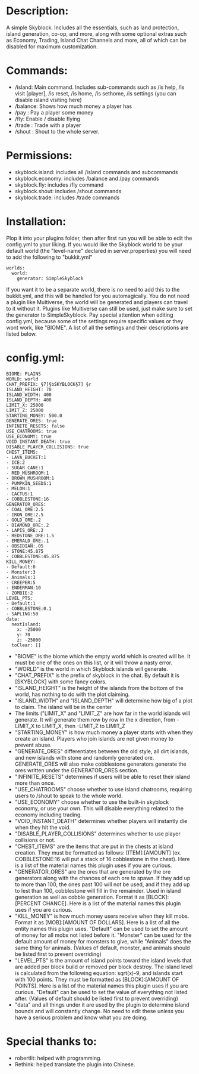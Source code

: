 # Description:
A simple Skyblock. Includes all the essentials, such as land protection, island generation, co-op, and more, along with some optional extras such as Economy, Trading, Island Chat Channels and more, all of which can be disabled for maximum customization.

# Commands:
- /island: Main command. Includes sub-commands such as /is help, /is visit [player], /is reset, /is home, /is sethome, /is settings (you can disable island visiting here)
- /balance: Shows how much money a player has
- /pay <player> <amount>: Pay a player some money
- /fly: Enable / disable flying
- /trade <player>: Trade with a player
- /shout <message>: Shout to the whole server.
# Permissions:
- skyblock.island: includes all /island commands and subcommands
- skyblock.economy: includes /balance and /pay commands
- skyblock.fly: includes /fly command
- skyblock.shout: includes /shout commands
- skyblock.trade: includes /trade commands
# Installation:
Plop it into your plugins folder, then after first run you will be able to edit the config.yml to your liking. If you would like the Skyblock world to be your default world (the "level-name" declared in server.properties) you will need to add the following to "bukkit.yml"
```
worlds:
  world:
    generator: SimpleSkyblock
```
If you want it to be a separate world, there is no need to add this to the bukkit.yml, and this will be handled for you automagically. You do not need a plugin like Multiverse, the world will be generated and players can travel to it without it. Plugins like Multiverse can still be used, just make sure to set the generator to SimpleSkyblock.
Pay special attention when editing config.yml, because some of the settings require specific values or they wont work, like "BIOME". A list of all the settings and their descriptions are listed below.

# config.yml:
```
BIOME: PLAINS
WORLD: world
CHAT_PREFIX: §7[§bSKYBLOCK§7] §r
ISLAND_HEIGHT: 70
ISLAND_WIDTH: 400
ISLAND_DEPTH: 400
LIMIT_X: 25000
LIMIT_Z: 25000
STARTING_MONEY: 500.0
GENERATE_ORES: true
INFINITE_RESETS: false
USE_CHATROOMS: true
USE_ECONOMY: true
VOID_INSTANT_DEATH: true
DISABLE_PLAYER_COLLISIONS: true
CHEST_ITEMS:
- LAVA_BUCKET:1
- ICE:2
- SUGAR_CANE:1
- RED_MUSHROOM:1
- BROWN_MUSHROOM:1
- PUMPKIN_SEEDS:1
- MELON:1
- CACTUS:1
- COBBLESTONE:16
GENERATOR_ORES:
- COAL_ORE:2.5
- IRON_ORE:2.5
- GOLD_ORE:.2
- DIAMOND_ORE:.2
- LAPIS_ORE:.2
- REDSTONE_ORE:1.5
- EMERALD_ORE:.1
- OBSIDIAN:.05
- STONE:45.875
- COBBLESTONE:45.875
KILL_MONEY:
- Default:0
- Monster:3
- Animals:1
- CREEPER:5
- ENDERMAN:10
- ZOMBIE:2
LEVEL_PTS:
- Default:1
- COBBLESTONE:0.1
- SAPLING:50
data:
  nextIsland:
    x: -25000
    y: 70
    z: -25000
  toClear: []
  ```

- "BIOME" is the biome which the empty world which is created will be. It must be one of the ones on this list, or it will throw a nasty error.
- "WORLD" is the world in which Skyblock islands will generate.
- "CHAT_PREFIX" is the prefix of skyblock in the chat. By default it is [SKYBLOCK] with some fancy colors.
- "ISLAND_HEIGHT" is the height of the islands from the bottom of the world, has nothing to do with the plot claiming.
- "ISLAND_WIDTH" and "ISLAND_DEPTH" will determine how big of a plot to claim. The island will be in the center
- The limits ("LIMIT_X" and "LIMIT_Z" are how far in the world islands will generate. It will generate them row by row in the x direction, from -LIMIT_X to LIMIT_X, then -LIMIT_Z to LIMIT_Z
- "STARTING_MONEY" is how much money a player starts with when they create an island. Players who join islands are not given money to prevent abuse.
- "GENERATE_ORES" differentiates between the old style, all dirt islands, and new islands with stone and randomly generated ore. GENERATE_ORES will also make cobblestone generators generate the ores written under the GENERATOR_ORES section.
- "INFINITE_RESETS" determines if users will be able to reset their island more than once.
- "USE_CHATROOMS" choose whether to use island chatrooms, requiring users to /shout to speak to the whole world.
- "USE_ECONOMY" choose whether to use the built-in skyblock economy, or use your own. This will disable everything related to the economy including trading.
- "VOID_INSTANT_DEATH" determines whether players will instantly die when they hit the void.
- "DISABLE_PLAYER_COLLISIONS" determines whether to use player collisions or not.
- "CHEST_ITEMS" are the items that are put in the chests at island creation. They must be formatted as follows: [ITEM]:[AMOUNT] (ex. COBBLESTONE:16 will put a stack of 16 cobblestone in the chest). Here is a list of the material names this plugin uses if you are curious.
- "GENERATOR_ORES" are the ores that are generated by the ore generators along with the chances of each ore to spawn. If they add up to more than 100, the ones past 100 will not be used, and if they add up to lest than 100, cobblestone will fill in the remainder. Used in island generation as well as cobble generation. Format it as [BLOCK]:[PERCENT CHANCE]. Here is a list of the material names this plugin uses if you are curious.
- "KILL_MONEY" is how much money users receive when they kill mobs. Format it as [MOB]:[AMOUNT OF DOLLARS]. Here is a list of all the entity names this plugin uses. "Default" can be used to set the amount of money for all mobs not listed before it. "Monster" can be used for the default amount of money for monsters to give, while "Animals" does the same thing for animals. (Values of default, monster, and animals should be listed first to prevent overriding)
- "LEVEL_PTS" is the amount of island points toward the island levels that are added per block build or removed per block destroy. The island level is calculated from the following equation: sqrt(x)-9, and islands start with 100 points. They must be formatted as [BLOCK]:[AMOUNT OF POINTS]. Here is a list of the material names this plugin uses if you are curious. "Default" can be used to set the value of everything not listed after. (Values of default should be listed first to prevent overriding)
- "data" and all things under it are used by the plugin to determine island bounds and will constantly change. No need to edit these unless you have a serious problem and know what you are doing.
# Special thanks to:
- robertlit: helped with programming.
- Rethink: helped translate the plugin into Chinese.
